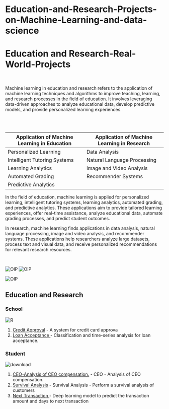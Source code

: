 # Education-and-Research-Projects-on-Machine-Learning-and-data-science

# Education and Research-Real-World-Projects
<br>

<p>Machine learning in education and research refers to the application of machine learning techniques and algorithms to improve teaching, learning, and research processes in the field of education. It involves leveraging data-driven approaches to analyze educational data, develop predictive models, and provide personalized learning experiences.</p>
<br>

<br>

| Application of Machine Learning in Education  | Application of Machine Learning in Research  |
|---------------------------------------------|--------------------------------------------|
| Personalized Learning                       | Data Analysis                              |
| Intelligent Tutoring Systems                | Natural Language Processing                |
| Learning Analytics                          | Image and Video Analysis                   |
| Automated Grading                           | Recommender Systems                        |
| Predictive Analytics                        |                                            |

In the field of education, machine learning is applied for personalized learning, intelligent tutoring systems, learning analytics, automated grading, and predictive analytics. These applications aim to provide tailored learning experiences, offer real-time assistance, analyze educational data, automate grading processes, and predict student outcomes.

In research, machine learning finds applications in data analysis, natural language processing, image and video analysis, and recommender systems. These applications help researchers analyze large datasets, process text and visual data, and receive personalized recommendations for relevant research resources.

<br>

![OIP](https://github.com/mohansharma077/-Education-and-Research-Projects-on-Machine-Learning-and-data-science/assets/104629829/a4ec0b3b-cbd4-43d7-ab77-2f6bae66bf26)
![OIP](https://github.com/mohansharma077/-Education-and-Research-Projects-on-Machine-Learning-and-data-science/assets/104629829/f3b16687-607c-4eef-b044-23219f4ff16a)

![OIP](https://github.com/mohansharma077/-Education-and-Research-Projects-on-Machine-Learning-and-data-science/assets/104629829/d85bf6b3-31dd-4db7-a660-6fefd1806c96)





<h2>Education and Research</h2>

<h3>School</h3>

![R](https://github.com/mohansharma077/-Education-and-Research-Projects-on-Machine-Learning-and-data-science/assets/104629829/0114c35a-5458-4012-9199-9754e58cfcbd)

1. [Credit Approval](https://github.com/mohansharma077/-Fraud-Detection-On-Credit-Card-Transactions) - A system for credit card approva<br/>
2. [Loan Acceptance ](https://github.com/mohansharma077/Loan-Acceptance) -  Classification and time-series analysis for loan acceptance.<br/>



<h3>Student</h3>

![download](https://github.com/mohansharma077/-Education-and-Research-Projects-on-Machine-Learning-and-data-science/assets/104629829/b3f6a2e8-6e81-4fc3-8628-0caee472b4e6)



1. [CEO-Analysis of CEO compensation.](https://github.com/mohansharma077/-Fraud-Detection-On-Credit-Card-Transactions) - CEO - Analysis of CEO compensation.<br/>
2. [Survival Analysis](https://github.com/mohansharma077/Survival-Analysis-of-Customers) - Survival Analysis - Perform a survival analysis of customers<br/>
3. [Next Transaction ](https://github.com/mohansharma077/Customer-Next-Transaction-Prediction/) - Deep learning model to predict the transaction amount and days to next transaction<br/>


